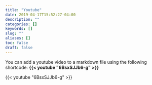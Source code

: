 ```yaml
---
title: "Youtube"
date: 2019-04-17T15:52:27-04:00
description: ""
categories: []
keywords: []
slug: ""
aliases: []
toc: false
draft: false
---
```


You can add a youtube video to a markdown file using the following shortcode: **{{&lt; youtube &quot;6BsxSJJb6-g&quot; &gt;}}**

{{< youtube "6BsxSJJb6-g" >}}

